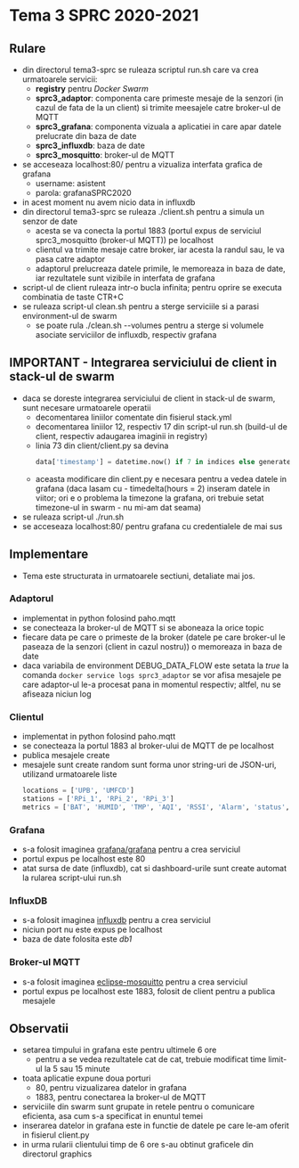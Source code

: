 # Tema 3 SPRC 2020-2021

## Rulare
* din directorul tema3-sprc se ruleaza scriptul run.sh care va crea urmatoarele servicii:
  * **registry** pentru *Docker Swarm*
  * **sprc3_adaptor**: componenta care primeste mesaje de la senzori (in cazul de fata de la un client) si trimite meesajele catre broker-ul de MQTT
  * **sprc3_grafana**: componenta vizuala a aplicatiei in care apar datele prelucrate din baza de date
  * **sprc3_influxdb**: baza de date
  * **sprc3_mosquitto**: broker-ul de MQTT
* se acceseaza localhost:80/ pentru a vizualiza interfata grafica de grafana
  * username: asistent
  * parola: grafanaSPRC2020
* in acest moment nu avem nicio data in influxdb
* din directorul tema3-sprc se ruleaza ./client.sh pentru a simula un senzor de date
  * acesta se va conecta la portul 1883 (portul expus de serviciul sprc3_mosquitto (broker-ul MQTT)) pe localhost
  * clientul va trimite mesaje catre broker, iar acesta la randul sau, le va pasa catre adaptor
  * adaptorul prelucreaza datele primile, le memoreaza in baza de date, iar rezultatele sunt vizibile in interfata de grafana
* script-ul de client ruleaza intr-o bucla infinita; pentru oprire se executa combinatia de taste CTR+C
* se ruleaza script-ul clean.sh pentru a sterge serviciile si a parasi environment-ul de swarm
  * se poate rula ./clean.sh --volumes pentru a sterge si volumele asociate serviciilor de influxdb, respectiv grafana

## **IMPORTANT - Integrarea serviciului de client in stack-ul de swarm**
* daca se doreste integrarea serviciului de client in stack-ul de swarm, sunt necesare urmatoarele operatii
  * decomentarea liniilor comentate din fisierul stack.yml
  * decomentarea liniilor 12, respectiv 17 din script-ul run.sh (build-ul de client, respectiv adaugarea imaginii in registry)
  * linia 73 din client/client.py sa devina
    ```python
    data['timestamp'] = datetime.now() if 7 in indices else generate_date()
    ```
  * aceasta modificare din client.py e necesara pentru a vedea datele in grafana (daca lasam cu - timedelta(hours = 2) inseram datele in viitor; ori e o problema la timezone la grafana, ori trebuie setat timezone-ul in swarm - nu mi-am dat seama)
* se ruleaza script-ul ./run.sh
* se acceseaza localhost:80/ pentru grafana cu credentialele de mai sus

## Implementare
* Tema este structurata in urmatoarele sectiuni, detaliate mai jos.

### Adaptorul
* implementat in python folosind paho.mqtt
* se conecteaza la broker-ul de MQTT si se aboneaza la orice topic
* fiecare data pe care o primeste de la broker (datele pe care broker-ul le paseaza de la senzori (client in cazul nostru)) o memoreaza in baza de date
* daca variabila de environment DEBUG_DATA_FLOW este setata la *true* la comanda `docker service logs sprc3_adaptor` se vor afisa mesajele pe care adaptor-ul le-a procesat pana in momentul respectiv; altfel, nu se afiseaza niciun log

### Clientul
* implementat in python folosind paho.mqtt
* se conecteaza la portul 1883 al broker-ului de MQTT de pe localhost
* publica mesajele create
* mesajele sunt create random sunt forma unor string-uri de JSON-uri, utilizand urmatoarele liste
  ```python
  locations = ['UPB', 'UMFCD']
  stations = ['RPi_1', 'RPi_2', 'RPi_3']
  metrics = ['BAT', 'HUMID', 'TMP', 'AQI', 'RSSI', 'Alarm', 'status', 'timestamp']
  ```
  
### Grafana
* s-a folosit imaginea [grafana/grafana](https://hub.docker.com/r/grafana/grafana) pentru a crea serviciul
* portul expus pe localhost este 80
* atat sursa de date (influxdb), cat si dashboard-urile sunt create automat la rularea script-ului run.sh

### InfluxDB
* s-a folosit imaginea [influxdb](https://hub.docker.com/_/influxdb) pentru a crea serviciul
* niciun port nu este expus pe localhost
* baza de date folosita este *db1*

### Broker-ul MQTT
* s-a folosit imaginea [eclipse-mosquitto](https://hub.docker.com/_/eclipse-mosquitto) pentru a crea serviciul
* portul expus pe localhost este 1883, folosit de client pentru a publica mesajele

## Observatii
* setarea timpului in grafana este pentru ultimele 6 ore
  * pentru a se vedea rezultatele cat de cat, trebuie modificat time limit-ul la 5 sau 15 minute
* toata aplicatie expune doua porturi
  * 80, pentru vizualizarea datelor in grafana
  * 1883, pentru conectarea la broker-ul de MQTT
* serviciile din swarm sunt grupate in retele pentru o comunicare eficienta, asa cum s-a specificat in enuntul temei
* inserarea datelor in grafana este in functie de datele pe care le-am oferit in fisierul client.py
* in urma rularii clientului timp de 6 ore s-au obtinut graficele din directorul graphics
